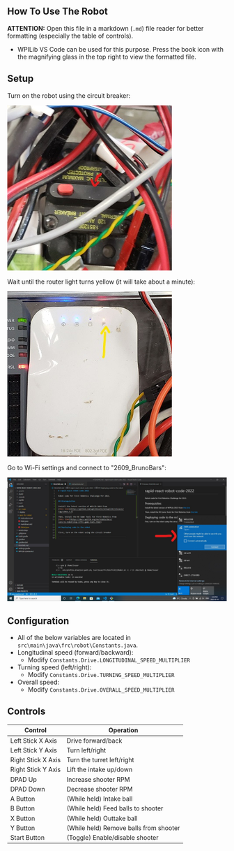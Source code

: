 ## How To Use The Robot
**ATTENTION:** Open this file in a markdown (`.md`) file reader for better formatting (especially the table of controls).
* WPILib VS Code can be used for this purpose. Press the book icon with the magnifying glass in the top right to view the formatted file.

## Setup
Turn on the robot using the circuit breaker:

![](pictures/breaker.jpg)

Wait until the router light turns yellow (it will take about a minute):

![](pictures/router.jpg)

Go to Wi-Fi settings and connect to "2609_BrunoBars":

![](pictures/wifi_setting.jpg)

## Configuration
* All of the below variables are located in `src\main\java\frc\robot\Constants.java`.
* Longitudinal speed (forward/backward):
  * Modify `Constants.Drive.LONGITUDINAL_SPEED_MULTIPLIER`
* Turning speed (left/right):
  * Modify `Constants.Drive.TURNING_SPEED_MULTIPLIER`
* Overall speed:
  * Modify `Constants.Drive.OVERALL_SPEED_MULTIPLIER`

## Controls
| Control            | Operation |
| ------------------ | --------- |
| Left Stick X Axis  | Drive forward/back |
| Left Stick Y Axis  | Turn left/right |
| Right Stick X Axis | Turn the turret left/right |
| Right Stick Y Axis | Lift the intake up/down |
| DPAD Up            | Increase shooter RPM |
| DPAD Down          | Decrease shooter RPM |
| A Button           | (While held) Intake ball |
| B Button           | (While held) Feed balls to shooter |
| X Button           | (While held) Outtake ball |
| Y Button           | (While held) Remove balls from shooter |
| Start Button       | (Toggle) Enable/disable shooter |